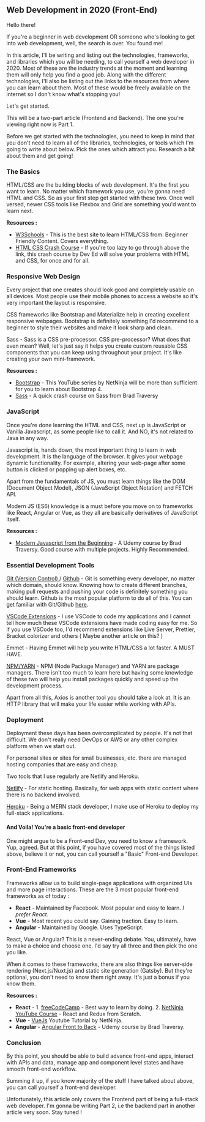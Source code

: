## Web Development in 2020 (Front-End)

Hello there!

If you're a beginner in web development OR someone who's looking to get into web development, well, the search is over. You found me!

In this article, I'll be writing and listing out the technologies, frameworks, and libraries which you will be needing, to call yourself a web developer in 2020. Most of these are the industry trends at the moment and learning them will only help you find a good job. Along with the different technologies, I'll also be listing out the links to the resources from where you can learn about them. Most of these would be freely available on the internet so I don't know what's stopping you!

Let's get started.

This will be a two-part article (Frontend and Backend). The one you're viewing right now is Part 1.

Before we get started with the technologies, you need to keep in mind that you don't need to learn all of the libraries, technologies, or tools which I'm going to write about below. Pick the ones which attract you. Research a bit about them and get going!

### The Basics

HTML/CSS are the building blocks of web development. It's the first you want to learn. No matter which framework you use, you're gonna need HTML and CSS. So as your first step get started with these two. Once well versed, newer CSS tools like Flexbox and Grid are something you'd want to learn next.

**Resources :**

- [W3Schools](https://www.w3schools.com/) - This is the best site to learn HTML/CSS from. Beginner Friendly Content. Covers everything.
- [HTML CSS Crash Course](https://www.youtube.com/watch?v=vQWlgd7hV4A) - If you're too lazy to go through above the link, this crash course by Dev Ed will solve your problems with HTML and CSS, for once and for all.

### Responsive Web Design

Every project that one creates should look good and completely usable on all devices. Most people use their mobile phones to access a website so it's very important the layout is responsive.

CSS frameworks like Bootstrap and Materialize help in creating excellent responsive webpages. Bootstrap is definitely something I'd recommend to a beginner to style their websites and make it look sharp and clean.

Sass - Sass is a CSS pre-processor. CSS pre-processor? What does that even mean? Well, let's just say it helps you create custom reusable CSS components that you can keep using throughout your project. It's like creating your own mini-framework.

**Resources :**

- [Bootstrap](https://www.youtube.com/watch?v=QAgrHLtG1Yk&list=PL4cUxeGkcC9jE_cGvLLC60C_PeF_24pvv) - This YouTube series by NetNinja will be more than sufficient for you to learn about Bootstrap 4.
- [Sass](https://www.youtube.com/watch?v=nu5mdN2JIwM) - A quick crash course on Sass from Brad Traversy

### JavaScript

Once you're done learning the HTML and CSS, next up is JavaScript or Vanilla Javascript, as some people like to call it. And NO, it's not related to Java in any way.

Javascript is, hands down, the most important thing to learn in web development. It is the language of the browser. It gives your webpage dynamic functionality. For example, altering your web-page after some button is clicked or popping up alert boxes, etc.

Apart from the fundamentals of JS, you must learn things like the DOM (Document Object Model), JSON (JavaScript Object Notation) and FETCH API.

Modern JS (ES6) knowledge is a must before you move on to frameworks like React, Angular or Vue, as they all are basically derivatives of JavaScript itself.

**Resources :**

- [Modern Javascript from the Beginning](https://www.udemy.com/course/modern-javascript-from-the-beginning/) - A Udemy course by Brad Traversy. Good course with multiple projects. Highly Recommended.

### Essential Development Tools

[ Git (Version Control) ](https://git-scm.com/) / [Github](https://github.com/) - Git is something every developer, no matter which domain, should know. Knowing how to create different branches, making pull requests and pushing your code is definitely something you should learn. Github is the most popular platform to do all of this. You can get familiar with Git/Github [here](https://try.github.io/).

[VSCode Extensions](https://code.visualstudio.com/) - I use VSCode to code my applications and I cannot tell how much these VSCode extensions have made coding easy for me. So if you use VSCode too, I'd recommend extensions like Live Server, Prettier, Bracket colorizer and others ( Maybe another article on this? )

Emmet - Having Emmet will help you write HTML/CSS a lot faster. A MUST HAVE.

[NPM/YARN](https://www.npmjs.com/get-npm) - NPM (Node Package Manager) and YARN are package managers. There isn't too much to learn here but having some knowledge of these two will help you install packages quickly and speed up the development process.

Apart from all this, Axios is another tool you should take a look at. It is an HTTP library that will make your life easier while working with APIs.

### Deployment

Deployment these days has been overcomplicated by people. It's not that difficult. We don't really need DevOps or AWS or any other complex platform when we start out.

For personal sites or sites for small businesses, etc. there are managed hosting companies that are easy and cheap.

Two tools that I use regularly are Netlify and Heroku.

[Netlify](https://www.netlify.com/) - For static hosting. Basically, for web apps with static content where there is no backend involved.

[Heroku](https://www.heroku.com/) - Being a MERN stack developer, I make use of Heroku to deploy my full-stack applications.

#### And Voila! You're a basic front-end developer

One might argue to be a Front-end Dev, you need to know a framework. Yup, agreed. But at this point, if you have covered most of the things listed above, believe it or not, you can call yourself a "Basic" Front-end Developer.

### Front-End Frameworks

Frameworks allow us to build single-page applications with organized UIs and more page interactions. These are the 3 most popular front-end frameworks as of today :

- **React** - Maintained by Facebook. Most popular and easy to learn. _I prefer React._
- **Vue** - Most recent you could say. Gaining traction. Easy to learn.
- **Angular** - Maintained by Google. Uses TypeScript.

React, Vue or Angular? This is a never-ending debate. You, ultimately, have to make a choice and choose one. I'd say try all three and then pick the one you like.

When it comes to these frameworks, there are also things like server-side rendering (Next.js/Nuxt.js) and static site generation (Gatsby). But they're optional, you don't need to know them right away. It's just a bonus if you know them.

**Resources :**

- **React** - 1. [freeCodeCamp](https://www.freecodecamp.org/learn/) - Best way to learn by doing.
  2.  [NetNinja YouTube Course](https://www.youtube.com/watch?v=OxIDLw0M-m0&list=PL4cUxeGkcC9ij8CfkAY2RAGb-tmkNwQHG) - React and Redux from Scratch.
- **Vue** - [VueJs](https://www.youtube.com/watch?v=5LYrN_cAJoA&list=PL4cUxeGkcC9gQcYgjhBoeQH7wiAyZNrYa) Youtube Tutorial by NetNinja.
- **Angular** - [Angular Front to Back](https://www.udemy.com/course/angular-4-front-to-back/) - Udemy course by Brad Traversy.

### Conclusion

By this point, you should be able to build advance front-end apps, interact with APIs and data, manage app and component level states and have smooth front-end workflow.

Summing it up, if you know majority of the stuff I have talked about above, you can call yourself a front-end developer.

Unfortunately, this article only covers the Frontend part of being a full-stack web developer. I'm gonna be writing Part 2, i.e the backend part in another article very soon. Stay tuned !
